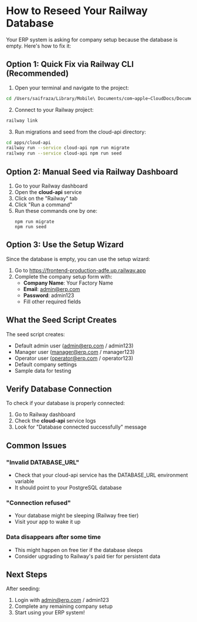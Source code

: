 # How to Reseed Your Railway Database

Your ERP system is asking for company setup because the database is empty. Here's how to fix it:

## Option 1: Quick Fix via Railway CLI (Recommended)

1. Open your terminal and navigate to the project:
```bash
cd /Users/saifraza/Library/Mobile\ Documents/com~apple~CloudDocs/Documents/Ethanol\ /Final\ documents\ /300/code/ERP
```

2. Connect to your Railway project:
```bash
railway link
```

3. Run migrations and seed from the cloud-api directory:
```bash
cd apps/cloud-api
railway run --service cloud-api npm run migrate
railway run --service cloud-api npm run seed
```

## Option 2: Manual Seed via Railway Dashboard

1. Go to your Railway dashboard
2. Open the **cloud-api** service
3. Click on the "Railway" tab
4. Click "Run a command"
5. Run these commands one by one:
   ```
   npm run migrate
   npm run seed
   ```

## Option 3: Use the Setup Wizard

Since the database is empty, you can use the setup wizard:

1. Go to https://frontend-production-adfe.up.railway.app
2. Complete the company setup form with:
   - **Company Name**: Your Factory Name
   - **Email**: admin@erp.com
   - **Password**: admin123
   - Fill other required fields

## What the Seed Script Creates

The seed script creates:
- Default admin user (admin@erp.com / admin123)
- Manager user (manager@erp.com / manager123)
- Operator user (operator@erp.com / operator123)
- Default company settings
- Sample data for testing

## Verify Database Connection

To check if your database is properly connected:

1. Go to Railway dashboard
2. Check the **cloud-api** service logs
3. Look for "Database connected successfully" message

## Common Issues

### "Invalid DATABASE_URL"
- Check that your cloud-api service has the DATABASE_URL environment variable
- It should point to your PostgreSQL database

### "Connection refused"
- Your database might be sleeping (Railway free tier)
- Visit your app to wake it up

### Data disappears after some time
- This might happen on free tier if the database sleeps
- Consider upgrading to Railway's paid tier for persistent data

## Next Steps

After seeding:
1. Login with admin@erp.com / admin123
2. Complete any remaining company setup
3. Start using your ERP system!